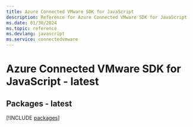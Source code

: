 ```yaml
---
title: Azure Connected VMware SDK for JavaScript
description: Reference for Azure Connected VMware SDK for JavaScript
ms.date: 01/30/2024
ms.topic: reference
ms.devlang: javascript
ms.service: connectedvmware
---
```

# Azure Connected VMware SDK for JavaScript - latest
## Packages - latest
[!INCLUDE [packages](connected-vmware-index.md)]
